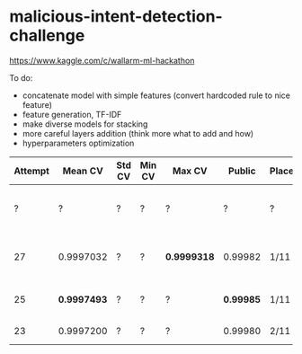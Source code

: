 # malicious-intent-detection-challenge
https://www.kaggle.com/c/wallarm-ml-hackathon

To do:

- concatenate model with simple features (convert hardcoded rule to nice feature)
- feature generation, TF-IDF
- make diverse models for stacking
- more careful layers addition (think more what to add and how)
- hyperparameters optimization


| Attempt | Mean CV | Std CV| Min CV| Max CV | Public | Place |Comment|Folds|Runtime|
|-|-|-|-|-|-|-|-|-|-|
|?|?|?|?|?|?|?|[CNN + LSTM + GRU + Attention]|10|running...|
|27|0.9997032|?|?|**0.9999318**|0.99982|1/11|[LSTM + GRU + Attention (skip)](https://github.com/blacKitten13/malicious-intent-detection-challenge/blob/master/LSTM_GRU_Attention_skip.py)|10|5h|
|25 | **0.9997493**|?|?|?|**0.99985**|  1/11 |[CNN + LSTM + GRU](https://github.com/blacKitten13/malicious-intent-detection-challenge/blob/master/CNN_LSTM_GRU.py)|10|?|
|23|0.9997200|?|?|?|0.99980|2/11|[CNN + GRU](https://github.com/blacKitten13/malicious-intent-detection-challenge/blob/master/CNN_GRU_full.py)|5|?|
